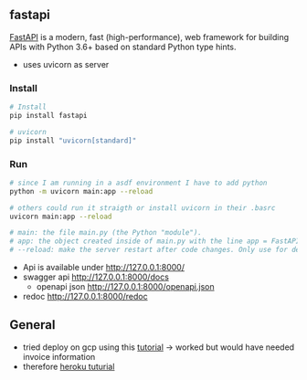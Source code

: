 ## fastapi

[FastAPI](https://fastapi.tiangolo.com/) is a modern, fast (high-performance), web framework for building APIs with Python 3.6+ based on standard Python type hints.
* uses uvicorn as server

### Install

```bash
# Install
pip install fastapi

# uvicorn
pip install "uvicorn[standard]"
```
### Run

```bash
# since I am running in a asdf environment I have to add python
python -m uvicorn main:app --reload

# others could run it straigth or install uvicorn in their .basrc
uvicorn main:app --reload

# main: the file main.py (the Python "module").
# app: the object created inside of main.py with the line app = FastAPI().
# --reload: make the server restart after code changes. Only use for development.
```

* Api is available under http://127.0.0.1:8000/
* swagger api http://127.0.0.1:8000/docs
  * openapi json http://127.0.0.1:8000/openapi.json
* redoc http://127.0.0.1:8000/redoc


## General

* tried deploy on gcp using this [tutorial](https://www.tutlinks.com/deploy-fastapi-app-on-google-cloud-platform/) 
-> worked but would have needed invoice information 
* therefore [heroku tuturial](https://www.tutlinks.com/create-and-deploy-fastapi-app-to-heroku/)






   

